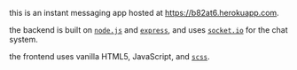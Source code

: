 this is an instant messaging app hosted at https://b82at6.herokuapp.com.

the backend is built on [`node.js`](https://github.com/nodejs/node) and [`express`](https://github.com/expressjs/express), and uses [`socket.io`](https://github.com/socketio/socket.io) for the chat system.

the frontend uses vanilla HTML5, JavaScript, and [`scss`](https://github.com/sass/sass).
